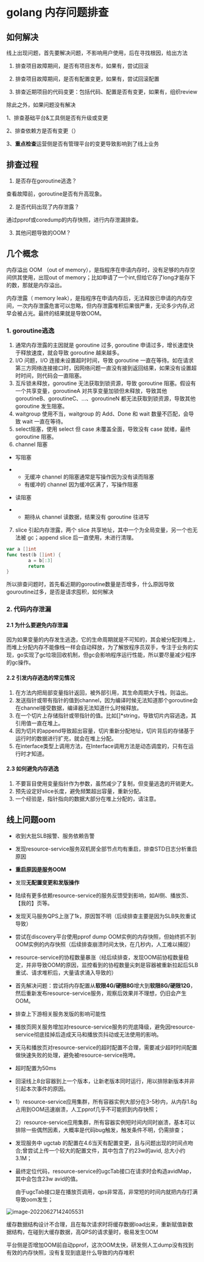 # golang 内存问题排查

## 如何解决

线上出现问题，首先要解决问题，不影响用户使用，后在寻找根因，给出方法

1. 排查项目故障期间，是否有项目发布，如果有，尝试回滚

2. 排查项目故障期间，是否有配置变更，如果有，尝试回滚配置

3. 排查近期项目的代码变更：包括代码、配置是否有变更，如果有，组织review



除此之外，如果问题没有解决

1、排查基础平台&工具侧是否有升级或变更

2、排查依赖方是否有变更（）

3、**重点检查**运营侧是否有管理平台的变更导致影响到了线上业务



## 排查过程

1. 是否存在goroutine逃逸？

查看故障前，goroutine是否有升高现象。

2. 是否代码出现了内存泄露？

通过pprof或coredump的内存快照，进行内存泄漏排查。

3. 其他问题导致的OOM？



## 几个概念

内存溢出 OOM （out of memory），是指程序在申请内存时，没有足够的内存空间供其使用，出现out of memory；比如申请了一个int,但给它存了long才能存下的数，那就是内存溢出。

内存泄露（ memory leak），是指程序在申请内存后，无法释放已申请的内存空间，一次内存泄露危害可以忽略，但内存泄露堆积后果很严重，无论多少内存,迟早会被占光。最终的结果就是导致OOM。

### 1. goroutine逃逸

1. 通常内存泄露的主因就是 goroutine 过多, goroutine 申请过多，增长速度快于释放速度，就会导致 goroutine 越来越多。
2. I/O 问题，I/O 连接未设置超时时间，导致 goroutine 一直在等待。如在请求第三方网络连接接口时，因网络问题一直没有接到返回结果，如果没有设置超时时间，则代码会一直阻塞。
3. 互斥锁未释放，goroutine 无法获取到锁资源，导致 goroutine 阻塞。假设有一个共享变量，goroutineA 对共享变量加锁但未释放，导致其他 goroutineB、goroutineC、...、goroutineN 都无法获取到锁资源，导致其他 goroutine 发生阻塞。
4. waitgroup 使用不当，waitgroup 的 Add、Done 和 wait 数量不匹配，会导致 wait 一直在等待。
5. select阻塞，使用 select 但 case 未覆盖全面，导致没有 case 就绪，最终 goroutine 阻塞。
6. channel 阻塞

- 写阻塞

- - 无缓冲 channel 的阻塞通常是写操作因为没有读而阻塞
  - 有缓冲的 channel 因为缓冲区满了，写操作阻塞

- 读阻塞

- - 期待从 channel 读数据，结果没有 goroutine 往进写

7. slice 引起内存泄露，两个 slice 共享地址，其中一个为全局变量，另一个也无法被 gc；append slice 后一直使用，未进行清理。

```go
var a []int
func test(b []int) {
        a = b[:3]
        return
}
```

 所以排查问题时，首先看近期的goroutine数量是否增多，什么原因导致gouroutine过多，是否是请求囤积，如何解决



### 2. 代码内存泄漏

#### 2.1 为什么要避免内存泄漏

因为如果变量的内存发生逃逸，它的生命周期就是不可知的，其会被分配到堆上，而堆上分配内存不能像栈一样会自动释放，为了解放程序员双手，专注于业务的实现，go实现了gc垃圾回收机制，但gc会影响程序运行性能，所以要尽量减少程序的gc操作。

#### 2.2 引发内存逃逸的常见情况

1. 在方法内把局部变量指针返回，被外部引用，其生命周期大于栈，则溢出。
2. 发送指针或带有指针的值到channel，因为编译时候无法知道那个goroutine会在channel接受数据，编译器无法知道什么时候释放。
3. 在一个切片上存储指针或带指针的值。比如[]*string，导致切片内容逃逸，其引用值一直在堆上。
4. 因为切片的append导致超出容量，切片重新分配地址，切片背后的存储基于运行时的数据进行扩充，就会在堆上分配。
5. 在interface类型上调用方法，在Interface调用方法是动态调度的，只有在运行时才知道。

#### 2.3 如何避免内存逃逸

1. 不要盲目使用变量指针作为参数，虽然减少了复制，但变量逃逸的开销更大。
2. 预先设定好slice长度，避免频繁超出容量，重新分配。
3. 一个经验是，指针指向的数据大部分在堆上分配的，请注意。





## 线上问题oom

- 收到大批SLB报警、服务依赖告警

- 发现resource-service服务双机房全部节点均有重启，排查STD日志分析重启原因

- **重启原因是服务OOM**

- 发现**无配置变更和发版操作**

- 陆续有更多依赖resource-service的服务反馈受到影响，如AI侧、播放页、【我的】页等。

- 发现天马服务QPS上涨了1k，原因暂不明（后续排查主要是因为SLB失败重试导致）

- 尝试在discovery平台使用pprof dump OOM实例的内存快照，但始终抓不到OOM实例的内存快照（后续排查崩溃时间太快，在几秒内，人工难以捕捉）

- resource-service的协程数量暴涨（经后续排查，发现OOM前协程数量稳定，并非导致OOM的原因，监控看到的协程数量尖刺是容器被重新拉起后SLB重试、请求堆积后，大量请求涌入导致的）

- 首先解决问题：尝试将内存配置从**软限4G/硬限8G**增大到**软限8G/硬限12G**，然后重新发布resource-service服务，观察后效果并不理想，仍旧会产生OOM。

- 排查上下游相关服务发版的影响可能性

- 播放页网关服务增加对resource-service服务的兜底降级，避免因resource-service彻底挂掉后造成天马和播放页抖动或无法使用的影响。

- 天马和播放页对resource-service的超时配置不合理，需要减少超时时间配置做快速失败的处理，避免被resource-service拖垮。

- 超时配置为50ms

- 回滚线上8台容器到上一个版本，让新老版本同时运行，用以排除新版本并非引起本次事件的原因。

- 1）resource-service应用集群，所有容器实例大部分在3-5秒内，从内存1.8g占用到OOM迅速崩溃，人工pprof几乎不可能抓到内存快照；

  2）resource-service应用集群，所有容器实例短时间内同时崩溃，基本可以排除一些偶然因素，大概率是代码bug触发，触发条件不明，仍需排查；

- 发现服务中 ugctab 的配置在4.6当天有配置变更，且与问题出现的时间点吻合;曾尝试上传一个较大的配置文件，其中包含了约23w的avid, 总大小约3.1M；

- 最终定位代码，resource-service的ugcTab接口在请求时会构造avidMap，其中会包含23w avid的值。

  由于ugcTab接口是在播放页调用，qps非常高，非常短的时间内就把内存打满导致oom发生；

![image-20220627142405531](https://picture-1258612855.cos.ap-shanghai.myqcloud.com/20220627142405.png)

缓存数据结构设计不合理，且在每次请求时将缓存数据load出来，重新赋值新数据结构，在碰到大缓存数据，高QPS的请求量时，极易发生OOM



平台侧是否增加OOM前自动pprof，这次OOM太快，研发侧人工dump没有找到有效的内存快照，没有复现到底是什么导致的内存堆积